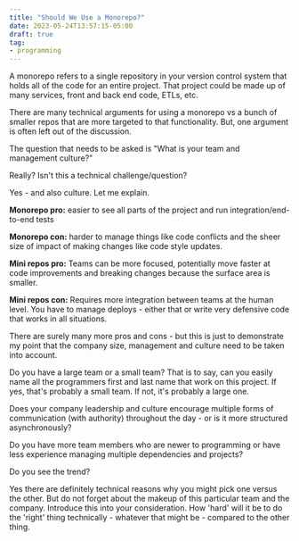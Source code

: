 ```yaml
---
title: "Should We Use a Monorepo?"
date: 2023-05-24T13:57:15-05:00
draft: true
tag:
- programming
---
```

A monorepo refers to a single repository in your version control system that holds all of the code for an entire project. That project could be made up of many services, front and back end code, ETLs, etc. 

There are many technical arguments for using a monorepo vs a bunch of smaller repos that are more targeted to that functionality.  But, one argument is often left out of the discussion.

<!--more-->

The question that needs to be asked is "What is your team and management culture?"

Really? Isn't this a technical challenge/question?

Yes - and also culture.  Let me explain.

**Monorepo pro:** easier to see all parts of the project and run integration/end-to-end tests

**Monorepo con:** harder to manage things like code conflicts and the sheer size of impact of making changes like code style updates.

**Mini repos pro:** Teams can be more focused, potentially move faster at code improvements and breaking changes because the surface area is smaller.

**Mini repos con:** Requires more integration between teams at the human level. You have to manage deploys - either that or write very defensive code that works in all situations.

There are surely many more pros and cons - but this is just to demonstrate my point that the company size, management and culture need to be taken into account.

Do you have a large team or a small team? That is to say, can you easily name all the programmers first and last name that work on this project. If yes, that's probably a small team. If not, it's probably a large one.

Does your company leadership and culture encourage multiple forms of communication (with authority) throughout the day - or is it more structured asynchronously?

Do you have more team members who are newer to programming or have less experience managing multiple dependencies and projects?

Do you see the trend?

Yes there are definitely technical reasons why you might pick one versus the other. But do not forget about the makeup of this particular team and the company. Introduce this into your consideration.  How 'hard' will it be to do the 'right' thing technically - whatever that might be - compared to the other thing.